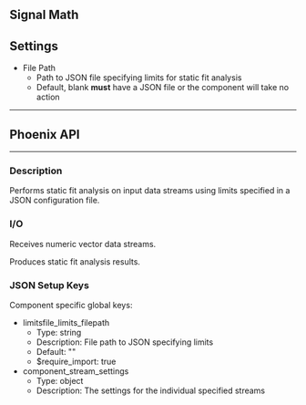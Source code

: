 ## Signal Math
## Settings

- File Path
    - Path to JSON file specifying limits for static fit analysis
    - Default, blank **must** have a JSON file or the component will take no action
___
## Phoenix API
___
### Description

Performs static fit analysis on input data streams using limits specified in a JSON configuration file.

### I/O

Receives numeric vector data streams.

Produces static fit analysis results.

### JSON Setup Keys

Component specific global keys:
- limitsfile_limits_filepath
    - Type: string
    - Description: File path to JSON specifying limits
    - Default: ""
    - $require_import: true
- component_stream_settings
    - Type: object
    - Description: The settings for the individual specified streams